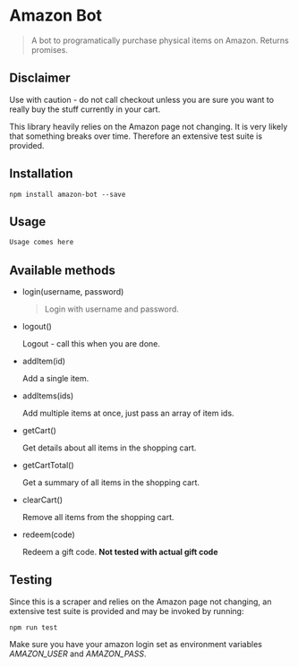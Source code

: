 # Amazon Bot

> A bot to programatically purchase physical items on Amazon. Returns promises.

## Disclaimer
Use with caution - do not call checkout unless you are sure you want to really buy the stuff currently in your cart.

This library heavily relies on the Amazon page not changing. It is very likely that something breaks over time. Therefore an extensive test suite is provided.

## Installation
    npm install amazon-bot --save

## Usage
``` JavaScript
Usage comes here
```

## Available methods
* login(username, password)

    >Login with username and password.

* logout()

    Logout - call this when you are done.

* addItem(id)

    Add a single item.

* addItems(ids)

    Add multiple items at once, just pass an array of item ids.

* getCart()

    Get details about all items in the shopping cart.

* getCartTotal()

    Get a summary of all items in the shopping cart.

* clearCart()

    Remove all items from the shopping cart.

* redeem(code)

    Redeem a gift code. **Not tested with actual gift code**

## Testing
Since this is a scraper and relies on the Amazon page not changing, an extensive test suite is provided and may be invoked by running:

    npm run test

Make sure you have your amazon login set as environment variables *AMAZON_USER* and *AMAZON_PASS*.
